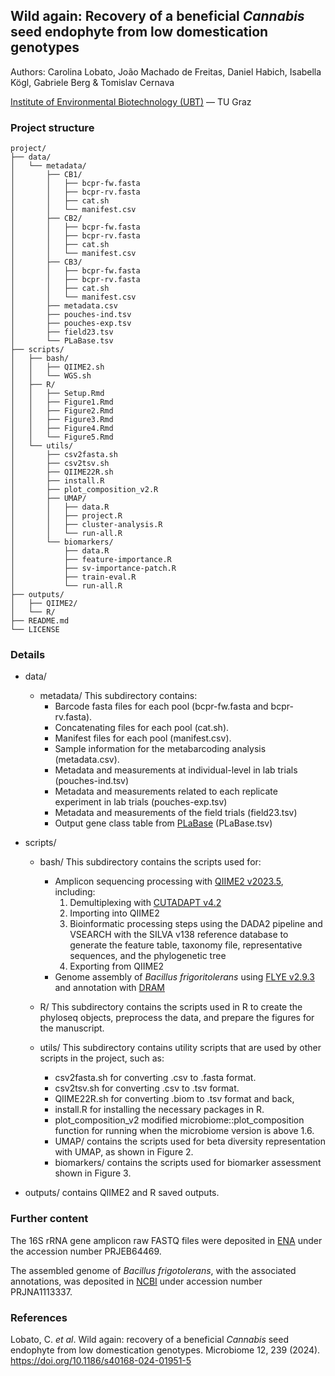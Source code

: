 ## Wild again: Recovery of a beneficial *Cannabis* seed endophyte from low domestication genotypes
Authors: Carolina Lobato, João Machado de Freitas, Daniel Habich, Isabella Kögl, Gabriele Berg & Tomislav Cernava

[Institute of Environmental Biotechnology (UBT)](https://www.tugraz.at/institute/ubt/home/) — TU Graz


### Project structure
```text
project/
├── data/
│   └── metadata/
│       ├── CB1/
│       │   ├── bcpr-fw.fasta
│       │   ├── bcpr-rv.fasta
│       │   ├── cat.sh
│       │   └── manifest.csv
│       ├── CB2/
│       │   ├── bcpr-fw.fasta
│       │   ├── bcpr-rv.fasta
│       │   ├── cat.sh
│       │   └── manifest.csv
│       ├── CB3/
│       │   ├── bcpr-fw.fasta
│       │   ├── bcpr-rv.fasta
│       │   ├── cat.sh
│       │   └── manifest.csv
│       ├── metadata.csv
│       ├── pouches-ind.tsv
│       ├── pouches-exp.tsv
│       ├── field23.tsv
│       └── PLaBase.tsv
├── scripts/
│   ├── bash/
│   │   ├── QIIME2.sh
│   │   └── WGS.sh
│   ├── R/
│   │   ├── Setup.Rmd
│   │   ├── Figure1.Rmd
│   │   ├── Figure2.Rmd
│   │   ├── Figure3.Rmd
│   │   ├── Figure4.Rmd
│   │   └── Figure5.Rmd
│   └── utils/
│       ├── csv2fasta.sh
│       ├── csv2tsv.sh
│       ├── QIIME22R.sh
│       ├── install.R
│       ├── plot_composition_v2.R
│       ├── UMAP/
│       │   ├── data.R
│       │   ├── project.R
│       │   ├── cluster-analysis.R
│       │   └── run-all.R
│       └── biomarkers/
│           ├── data.R
│           ├── feature-importance.R
│           ├── sv-importance-patch.R
│           ├── train-eval.R 
│           └── run-all.R
├── outputs/
│   ├── QIIME2/
│   └── R/
├── README.md
└── LICENSE
```

### Details   
- data/
  - metadata/  This subdirectory contains:
      - Barcode fasta files for each pool (bcpr-fw.fasta and bcpr-rv.fasta).
      - Concatenating files for each pool (cat.sh).
      - Manifest files for each pool (manifest.csv).
      - Sample information for the metabarcoding analysis (metadata.csv).
      - Metadata and measurements at individual-level in lab trials (pouches-ind.tsv)
      - Metadata and measurements related to each replicate experiment in lab trials (pouches-exp.tsv)
      - Metadata and measurements of the field trials (field23.tsv)
      - Output gene class table from [PLaBase](https://plabase.cs.uni-tuebingen.de/pb/plabase.php) (PLaBase.tsv)

- scripts/
  - bash/  This subdirectory contains the scripts used for:
    - Amplicon sequencing processing with [QIIME2 v2023.5](https://qiime2.org/), including:
      1. Demultiplexing with [CUTADAPT v4.2](https://github.com/marcelm/cutadapt)
      2. Importing into QIIME2
      3. Bioinformatic processing steps using the DADA2 pipeline and VSEARCH with the SILVA v138 reference database to generate the feature table, taxonomy file, representative sequences, and the phylogenetic tree
      4. Exporting from QIIME2
    - Genome assembly of *Bacillus frigoritolerans* using [FLYE v2.9.3](https://github.com/mikolmogorov/Flye) and annotation with [DRAM](https://github.com/WrightonLabCSU/DRAM)
    
  - R/  This subdirectory contains the scripts used in R to create the phyloseq objects, preprocess the data, and prepare the figures for the manuscript.
    
  -  utils/  This subdirectory contains utility scripts that are used by other scripts in the project, such as:
      - csv2fasta.sh for converting .csv to .fasta format.
      - csv2tsv.sh for converting .csv to .tsv format.
      - QIIME22R.sh for converting .biom to .tsv format and back,
      - install.R for installing the necessary packages in R.
      - plot_composition_v2 modified microbiome::plot_composition function for running when the microbiome version is above 1.6.
      - UMAP/ contains the scripts used for beta diversity representation with UMAP, as shown in Figure 2.
      - biomarkers/ contains the scripts used for biomarker assessment shown in Figure 3.
   
- outputs/ contains QIIME2 and R saved outputs.
   
### Further content
The 16S rRNA gene amplicon raw FASTQ files were deposited in [ENA](https://www.ebi.ac.uk/ena) under the accession number PRJEB64469.

The assembled genome of *Bacillus frigotolerans*, with the associated annotations, was deposited in [NCBI](https://www.ncbi.nlm.nih.gov/) under accession number PRJNA1113337.

### References
Lobato, C. *et al*. Wild again: recovery of a beneficial *Cannabis* seed endophyte from low domestication genotypes. Microbiome 12, 239 (2024). https://doi.org/10.1186/s40168-024-01951-5
